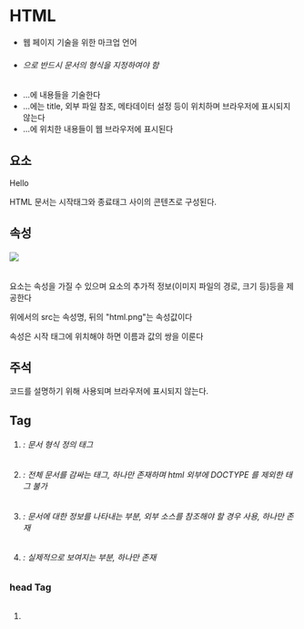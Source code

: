 # HTML

- 웹 페이지 기술을 위한 마크업 언어

- ###### <!DOCTYPE html>으로 반드시 문서의 형식을 지정하여야 함

- <html>...</html>에 내용들을 기술한다

- <head>...</head>에는 title, 외부 파일 참조, 메타데이터 설정 등이 위치하며 브라우저에 표시되지 않는다

- <body>...<body>에 위치한 내용들이 웹 브라우저에 표시된다

  

## 요소

<p>Hello</p>

 HTML  문서는 시작태그와 종료태그 사이의 콘텐츠로 구성된다.



## 속성

###### <img src="C:\apps\web\html.png">

요소는 속성을 가질 수 있으며 요소의 추가적 정보(이미지 파일의 경로, 크기 등)등을 제공한다

위에서의 src는 속성명, 뒤의 "html.png"는 속성값이다

속성은 시작 태그에 위치해야 하면 이름과 값의 쌍을 이룬다



## 주석

<!-- 주석 내용 -->

코드를 설명하기 위해 사용되며 브라우저에 표시되지 않는다.



## Tag

1. ###### <!DOCTYPE html> : 문서 형식 정의 태그

2. ###### <html> : 전체 문서를 감싸는 태그, 하나만 존재하며 html 외부에 DOCTYPE 를 제외한 태그 불가

3. ###### <head> : 문서에 대한 정보를 나타내는 부분, 외부 소스를 참조해야 할 경우 사용, 하나만 존재

4. ###### <body> : 실제적으로 보여지는 부분, 하나만 존재

   

### head Tag

1. ###### <title> : 문서의 제목 정의, 브라우저의 탭에 표시

2. ###### <style> : 문서의 style 정보를 정의

3. ###### <link> : 외부 리소스 와의 연계 정보 정의, 외부 CSS파일 연계시 사용

4. ###### <script> : 데이터와 실행 가능한 코드를 문서에 포함할 때 사용, 주로 JavaScript코드와 함께 사용

   ######  				           src 속성을 사용하여 외부 JavaScript 파일 로드 가능

5. ###### <meta> : description, keyword, author, 기타 메타데이터 정의에 사용

   ######  			        메타데이터는 브라우저, 검색엔진 등에 의해 사용됨

   ######     			        charset 속성은 브라우저가 사용할 문자 셋 정의

- ###### <meta name="keywords" content="HTML, CSS, XML, XHTML, JavaScript"> : 검색엔진의  최적화를 위해 사용할 keyword 정의

- ###### <meta name="description" content="Web tutorial on HTML and CSS"> : 웹 페이지 설명 정의

- ###### <meta name="author" content="Name"> : 저자 명시

- ###### <meta http-equiv="refresh" content="30"> : 새로고침 시간 정의

  

### body Tag

1. Heading Tag : 제목 태그

   - 제목을 나타날 때 사용하는 태그로 h1~h6태그가 존재

2. Text Tag : 글자 태그

   1. 굵은 글씨

      - <p style = 'font-weight:bold'>style bold<p>

      - <b>b태그</b>

      - <strong>strong  태그</strong>

   2. Italic

      - <p style = 'font-style:italic'>style italic<p>

      - <i>i태그</i>

      - <em>em 태그</em>

   3. 작은 글씨

      - <small>Small</small>

   4. 하이라이트 효과

      - <mark>하이라이트</mark>효과

3. p Tag : 단락을 지정하는 태그로 본문 내용에서 주로 사용

4. br Tag : 강제 줄바꿈 지정, 종료태그를 사용하지 않음, 연속적 사용 가능

5. hr Tag : 수평줄 삽입

   <hr>

6. blockquote Tag : 긴 인용문 블록 지정

   <blockquote>태그안의 요소를 들여쓰기 형식으로 표현</blockquote>



### Hyperlink

1. href 속성

   - 이동하고자 하는 경로/파일의 위치 를 값으로 받는다

     <p><a href = "http://www.google.com">Google</a></p>

2. 디렉토리

   | 루트 디렉토리 |     파일 시스템 계층 최상위 디렉토리     |        C:\         |
   | :-----------: | :--------------------------------------: | :----------------: |
   |  홈 디렉토리  | 시스템의 사용자에게 할당된 개별 디렉토리 | C:\Users\\{계정명} |
   | 작업 디렉토리 |     작업 중인 파일이 위치한 디렉토리     |         ./         |
   | 부모 디렉토리 |      작업 디렉토리의 부모 디렉토리       |        ../         |

3. 파일의 경로

   | 절대경로 | 현재 작업 디렉토리와 관계없이<br>특정 파일의 절대적인 위치 지정 | http://www.google.com <br>c:\apps\01.html |
   | :------: | :----------------------------------------------------------: | :---------------------------------------: |
   | 상대경로 | 현재 작업 디렉토리를 기준으로<br>특정 파일의 상대적인 위치 지정 |  ./index.thml <br> ../route/second.html   |

4. href 속성에서 사용 가능한 값

   | 절대 URL            | 웹사이트의 URL (http://www.google.com)            |
   | ------------------- | ------------------------------------------------- |
   | 상대 URL            | 자신의 위치를 기준으로 한 대상 URL (./index.html) |
   | Fragment identifier | 페이지 내의 특정 id 요소에 대한 링크 (#{id값})    |
   | 메일                | mailto:                                           |
   | script              | javascript:alert('test')                          |



### list Tag

1. 비 순서형 리스트

   <!DOCTYPE html>
       <html>
           <body>
               <ul>
                   <li>아메리카노</li>
                   <li>카페라떼</li>
                   <li>카페모카</li>
               </ul>
           </body>
   	</html>
   </!doctype>

2. 순서형 리스트

   <!DOCTYPE html>
       <html>
           <body>
               <ol>
                   <li>아메리카노</li>
                   <li>카페라떼</li>
                   <li>카페모카</li>
               </ol>
           </body>
   	</html>
   </!doctype>

3. 순서형 리스트 type ( typora에서는 지원하지 않는것 같다 )

   | "1"  |   숫자(기본)    |
   | :--: | :-------------: |
   | "A"  |  대문자 알파벳  |
   | "a"  |  소문자 알파벳  |
   | "I"  | 대문자 로마숫자 |
   | "i"  | 소문자 로마숫자 |

   

   <!DOCTYPE html>
       <html>
           <body>
               <ol type="I">
                   <li>아메리카노</li>
                   <li>카페라떼</li>
                   <li>카페모카</li>
               </ol>
           </body>
   	</html>
   </!doctype>



### table

<!DOCTYPE html>
    <html>
        <body>
            <table border = "1">
                <tr>
                    <th>태그</th>
                    <th>설명</th>
                </tr>
                <tr>
                    <td>table</td>
                    <td>표를 감싸는 태그</td>
                </tr>
                <tr>
                    <td>tr</td>
                    <td>표의 행을 나타내는 태그</td>
                </tr>
                <tr>
                    <td>th</td>
                    <td>표의 열을 나타내는 태그 중 제목을 표현하는 태그</td>
                </tr>
                <tr>
                    <td>td</td>
                    <td>표의 열을 나타내는 일반 태그</td>
                </tr>
            </table>
        </body>
	</html>
</!doctype>


![image-20210628113331783](C:\Users\USER\AppData\Roaming\Typora\typora-user-images\image-20210628113331783.png)

- table 속성

  | border  | 테두리 두께 지정 (주로 CSS에서 사용) |
  | :-----: | :----------------------------------: |
  | rowspan |     해당하는 셀의 행의 수를 지정     |
  | colspan |     해당하는 셀의 열의 수를 지정     |

  

### image

1. HTML img tag : 웹 페이지에 이미지를 삽입하는 경우 img tag 를 사용한다.

2. img 속성

   |  src   |           이미지 파일의 경로            |
   | :----: | :-------------------------------------: |
   |  alt   | 이미지 파일이 없을 경우 나타나는 메세지 |
   | width  |              이미지의 너비              |
   | height |              이미지의 높이              |

   <!DOCTYPE html>
       <html>
           <body>
               <img src="https://search.pstatic.net/common/?src=http%3A%2F%2Fblogfiles.naver.net%2F20151021_61%2Fgonggamcom_14454090756396FPUJ_JPEG%2F%25C4%25B8%25C3%25B3.JPG&type=a340" width="100">
               <img src=".bitcoin2.png" width="100" alt="이미지가 없습니다">
           </body>
   	</html>
   </!doctype>



### form

- 유저가 입력한 데이터를 수집하기 위하여 사용
- input, textarea, button, select, checkbox, radiobutton,, submit button 등

1. from 속성

   - action : 입력 데이터가 전송될 URL 지정
   - method : 입력 데이터 전달 방식 지정 ( get / post )

2. get

   - 전송 URL에 입력 데이터를 쿼리스트링 형식으로 보내는 방식
   - URL바로 뒤에 '?'을 통하여 데이터의 시작을 알리고 'key=value' 형태의 데이터 추가
   - URL에 전송 데이터가 노출되기 때문에 보안에 문제가 될 수 있으며, 전송 가능한 데이터의 한계 존재 ( 최대 255자 )

3. post

   - get 형식과 다르게 request body에 데이터를 담아 보내는 방식
   - URL에 전송 데이터가 노출되지 않아 보안적으로는 뛰어나나 get 형식에 비해 속도가 느림

4. input

   - 사용자로부터 데이터를 입력받기 위해 사용되는 태그
   - form 태그 내에 존재하여야 입력 데이터 전송 가능
   - 서버에 전송되는 데이터는 name이라는 속성을 키로 value 속성을 값으로 하여 'key=value' 형태로 전송

   |  button  |       버튼 생성       |
   | :------: | :-------------------: |
   | Checkbox |     Checkbox생성      |
   |  Color   |    색상 선택 생성     |
   |   Date   | 날짜 (연,월,일) 생성  |
   |  Email   |  이메일 입력 폼 생성  |
   |   File   |   파일 선택 폼 생성   |
   |  Image   | 이미지로 된 버튼 생성 |
   |  Month   |     월 선택 생성      |
   |  Number  |    숫자 입력 생성     |
   | Password |  비밀번호 입력 생성   |
   |  Radio   |    Radio 버튼 생성    |
   |  Range   |    범위 선택 생성     |

   | Reset  | 초기화 버튼 생성   |
   | ------ | ------------------ |
   | Search | 검색어 입력 생성   |
   | Submit | 제출 버튼 생성     |
   | Tel    | 전화번호 입력 생성 |
   | Text   | 텍스트 입력 생성   |
   | Time   | 시간 선택 생성     |
   | url    | url 입력 생성      |
   | Week   | 주 선택 생성       |

<!DOCTYPE html>
    <html>
        <body>
            <h3>button</h3>
            <input type="button" value="click" onclick="alert('button click')">
            <br>
            <h3>checkbox</h3>
            <input type="checkbox" name="coffee1" value="coffee1" checked>아메리카노
            <input type="checkbox" name="coffee2" value="coffee2" checked>카페라떼
            <input type="checkbox" name="coffee3" value="coffee3" checked>카페모카
            <br>
            <h3>date</h3>
            <input type="date" name="date">
            <br>
            <h3>email</h3>
            <input type="email" name="email">
            <br>
            <h3>file</h3>
            <input type="file" name="upload">
            <br>
            <h3>number</h3>
            <input type="number" name="num" min="2" max="8" step="2" value="2">
            <br>
            <h3>password</h3>
            <input type="password" name="pwd">
            <br>
            <h3>radio</h3>
            <input type="radio" name="gender" value="male" checked>남자
            <input type="radio" name="gender" value="female">여자
            <br>
            <h3>submit</h3>
            <input type="submit" value="submit">
            <br>
            <h3>text</h3>
            <input type="text" name="text" value="text">
            <br>
            <h3>time</h3>
            <input type="time" name="time">
            <br>
        </body>
	</html>
</!doctype>




### 그 외의 tag

HTML Tag 사이트

- http://www.w3schools.com/
- http://tcpschool.com/html-tags/intro

### select

- 여러 개의 리스트 중 여러 개의 아이템을 선택할 때 사용된다.

- 서버에 전송되는 데이터는 select 요소의 name을 속성 키 값으로, option 요소의 value를 key 값으로 하여  key=value 형태로 전송

  |  select  |       select 생성        |
  | :------: | :----------------------: |
  |  option  |       option 생성        |
  | optgroup | option을 그룹화하여 표시 |

  <!DOCTYPE html>
      <html>
          <body>
              <select name="cafe">
                  <optgroup label="coffee">
                  	<option value="americano" selected>아메리카노</option>
                      <option value="latte" selected>카페라떼</option>
                      <option value="moka" selected>카페모카</option>
                  </optgroup>
                  <optgroup label="Non-coffee">
                  	<option value="greentea" selected>녹차</option>
                      <option value="choco" selected>핫초코</option>
                      <option value="lemonade" selected>레몬에이드</option>
                  </optgroup>
              </select>
          </body>
  	</html>
  </!doctype>

